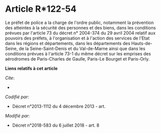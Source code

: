 # Article R*122-54

Le préfet de police a la charge de l'ordre public, notamment la prévention des atteintes à la sécurité des personnes et des
biens, dans les conditions prévues par l'article 73 du décret n° 2004-374 du 29 avril 2004 relatif aux pouvoirs des préfets,
à l'organisation et à l'action des services de l'Etat dans les régions et départements, dans les départements des Hauts-de-
Seine, de la Seine-Saint-Denis et du Val-de-Marne ainsi que dans les conditions prévues à l'article 73-1 du même décret sur
les emprises des aérodromes de Paris-Charles de Gaulle, Paris-Le Bourget et Paris-Orly.

**Liens relatifs à cet article**

_Cite_:

  - 

_Codifié par_:

  - Décret n°2013-1112 du 4 décembre 2013 - art.

_Modifié par_:

  - Décret n°2018-583 du 6 juillet 2018 - art. 8

